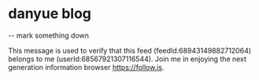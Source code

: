 # danyue blog
--
mark something down 

This message is used to verify that this feed (feedId:68943149882712064) belongs to me (userId:68567921307116544). Join me in enjoying the next generation information browser https://follow.is.
